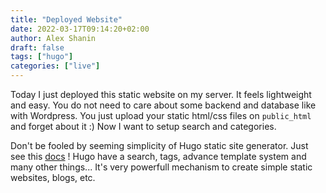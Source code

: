 ```yaml
---
title: "Deployed Website"
date: 2022-03-17T09:14:20+02:00
author: Alex Shanin
draft: false
tags: ["hugo"]
categories: ["live"]
---
```


Today I just deployed this static website on my server. It feels lightweight and easy. You do not need to care about some backend and database like with 
Wordpress. You just upload your static html/css files on `public_html` and forget about it :) Now I want to setup search and categories.

Don't be fooled by seeming simplicity of Hugo static site generator. Just see this [docs](https://gohugo.io/documentation/) ! Hugo have a search, tags, advance template system and many other things... It's very powerfull mechanism to create simple static websites, blogs, etc. 

